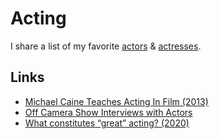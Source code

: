 # Acting

I share a list of my favorite [actors](https://www.imdb.com/list/ls099077697/) & [actresses](https://www.imdb.com/list/ls098138063/).

## Links

* [Michael Caine Teaches Acting In Film \(2013\)](https://www.youtube.com/watch?v=bZPLVDwEr7Y)
* [Off Camera Show Interviews with Actors](https://www.youtube.com/playlist?list=PL3AUS4PSeKCSMOiaA2b4vy1f_uR50wwMI)
* [What constitutes “great” acting? \(2020\)](https://www.reddit.com/r/TrueFilm/comments/hhaghf/what_constitutes_great_acting/)

